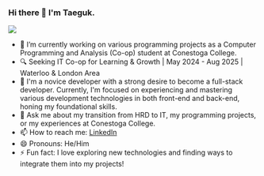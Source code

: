### Hi there 👋 I'm Taeguk.

<img src="https://github.com/taegukseok/taegukseok/assets/154930905/3034430a-866a-4440-9913-af1bf7127063">

- 🔭 I’m currently working on various programming projects as a Computer Programming and Analysis (Co-op) student at Conestoga College.
- 🔍 Seeking IT Co-op for Learning & Growth | May 2024 - Aug 2025 | Waterloo & London Area
- 🌱 I'm a novice developer with a strong desire to become a full-stack developer. Currently, I'm focused on experiencing and mastering various development technologies in both front-end and back-end, honing my foundational skills.
- 💬 Ask me about my transition from HRD to IT, my programming projects, or my experiences at Conestoga College.
- 📫 How to reach me: [LinkedIn](https://www.linkedin.com/in/colinseok/)
- 😄 Pronouns: He/Him
- ⚡ Fun fact: I love exploring new technologies and finding ways to integrate them into my projects!
